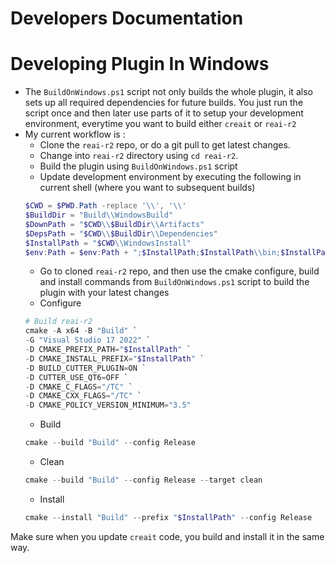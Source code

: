 
# Developers Documentation

# Developing Plugin In Windows

- The `BuildOnWindows.ps1` script not only builds the whole plugin, it also sets up all required dependencies for
  future builds. You just run the script once and then later use parts of it to setup your development environment,
  everytime you want to build either `creait` or `reai-r2`
- My current workflow is :
    - Clone the `reai-r2` repo, or do a git pull to get latest changes.
    - Change into `reai-r2` directory using `cd reai-r2`.
    - Build the plugin using `BuildOnWindows.ps1` script
    - Update development environment by executing the following in current shell (where you want to subsequent builds)
    ```ps1
    $CWD = $PWD.Path -replace '\\', '\\'
	$BuildDir = "Build\\WindowsBuild"
	$DownPath = "$CWD\\$BuildDir\\Artifacts"
	$DepsPath = "$CWD\\$BuildDir\\Dependencies"
	$InstallPath = "$CWD\\WindowsInstall"
	$env:Path = $env:Path + ";$InstallPath;$InstallPath\\bin;$InstallPath\\lib"
    ```
	 - Go to cloned `reai-r2` repo, and then use the cmake configure, build and install commands from `BuildOnWindows.ps1` script to build the plugin with your latest changes
  - Configure
  ```ps1
  # Build reai-r2
  cmake -A x64 -B "Build" `
  -G "Visual Studio 17 2022" `
  -D CMAKE_PREFIX_PATH="$InstallPath" `
  -D CMAKE_INSTALL_PREFIX="$InstallPath" `
  -D BUILD_CUTTER_PLUGIN=ON `
  -D CUTTER_USE_QT6=OFF `
  -D CMAKE_C_FLAGS="/TC" `
  -D CMAKE_CXX_FLAGS="/TC" `
  -D CMAKE_POLICY_VERSION_MINIMUM="3.5"
  ```
  - Build
   ```ps1
   cmake --build "Build" --config Release
   ```
  - Clean
   ```ps1
   cmake --build "Build" --config Release --target clean
   ```
  - Install
   ```ps1
   cmake --install "Build" --prefix "$InstallPath" --config Release
   ```

Make sure when you update `creait` code, you build and install it in the same way.
